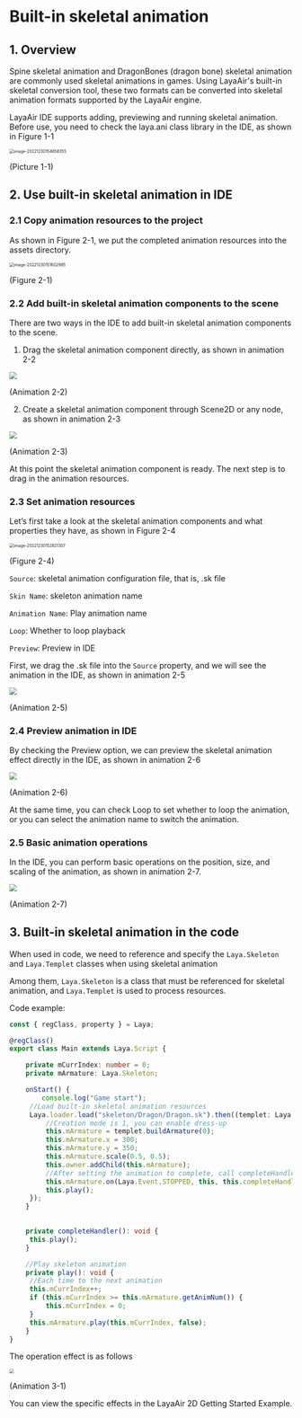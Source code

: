 # Built-in skeletal animation



## 1. Overview

Spine skeletal animation and DragonBones (dragon bone) skeletal animation are commonly used skeletal animations in games. Using LayaAir's built-in skeletal conversion tool, these two formats can be converted into skeletal animation formats supported by the LayaAir engine.

LayaAir IDE supports adding, previewing and running skeletal animation. Before use, you need to check the laya.ani class library in the IDE, as shown in Figure 1-1

<img src="img/1-1.png" alt="image-20221230154858355" style="zoom:50%;" />

(Picture 1-1)



## 2. Use built-in skeletal animation in IDE

### 2.1 Copy animation resources to the project

As shown in Figure 2-1, we put the completed animation resources into the assets directory.

<img src="img/2-1.png" alt="image-20221230151602985" style="zoom:50%;" />

(Figure 2-1)



### 2.2 Add built-in skeletal animation components to the scene

There are two ways in the IDE to add built-in skeletal animation components to the scene.

1. Drag the skeletal animation component directly, as shown in animation 2-2

<img src="img/2-2.gif" style="zoom:80%;" />

(Animation 2-2)

2. Create a skeletal animation component through Scene2D or any node, as shown in animation 2-3

<img src="img/2-3.gif" style="zoom:80%;" />

(Animation 2-3)

At this point the skeletal animation component is ready. The next step is to drag in the animation resources.



### 2.3 Set animation resources

Let’s first take a look at the skeletal animation components and what properties they have, as shown in Figure 2-4

<img src="img/2-4.png" alt="image-20221230152821307" style="zoom: 50%;" />

 (Figure 2-4)

`Source`: skeletal animation configuration file, that is, .sk file

`Skin Name`: skeleton animation name

`Animation Name`: Play animation name

`Loop`: Whether to loop playback

`Preview`: Preview in IDE

First, we drag the .sk file into the `Source` property, and we will see the animation in the IDE, as shown in animation 2-5

<img src="img/2-5.gif" style="zoom:80%;" />

 (Animation 2-5)



### 2.4 Preview animation in IDE

By checking the Preview option, we can preview the skeletal animation effect directly in the IDE, as shown in animation 2-6

<img src="img/2-6.gif" style="zoom:80%;" />

 (Animation 2-6)

At the same time, you can check Loop to set whether to loop the animation, or you can select the animation name to switch the animation.



### 2.5 Basic animation operations

In the IDE, you can perform basic operations on the position, size, and scaling of the animation, as shown in animation 2-7.

<img src="img/2-7.gif" style="zoom:80%;" />

 (Animation 2-7)



## 3. Built-in skeletal animation in the code

When used in code, we need to reference and specify the `Laya.Skeleton` and `Laya.Templet` classes when using skeletal animation

Among them, `Laya.Skeleton` is a class that must be referenced for skeletal animation, and `Laya.Templet` is used to process resources.

Code example:

```typescript
const { regClass, property } = Laya;

@regClass()
export class Main extends Laya.Script {

    private mCurrIndex: number = 0;
    private mArmature: Laya.Skeleton;

	onStart() {
    	console.log("Game start");
   	 //Load built-in skeletal animation resources
   	 Laya.loader.load("skeleton/Dragon/Dragon.sk").then((templet: Laya.Templet) => {
   		 //Creation mode is 1, you can enable dress-up
   		 this.mArmature = templet.buildArmature(0);
   		 this.mArmature.x = 300;
   		 this.mArmature.y = 350;
   		 this.mArmature.scale(0.5, 0.5);
   		 this.owner.addChild(this.mArmature);
   		 //After setting the animation to complete, call completeHandler to continue playing the next animation.
   		 this.mArmature.on(Laya.Event.STOPPED, this, this.completeHandler);
   		 this.play();
   	 });
	}

    
    private completeHandler(): void {
   	 this.play();
    }

    //Play skeleton animation
    private play(): void {
   	 //Each time to the next animation
   	 this.mCurrIndex++;
   	 if (this.mCurrIndex >= this.mArmature.getAnimNum()) {
   		 this.mCurrIndex = 0;
   	 }
   	 this.mArmature.play(this.mCurrIndex, false);
    }
}
```

The operation effect is as follows

<img src="img/3-1.gif" style="zoom:50%;" />

(Animation 3-1)



You can view the specific effects in the LayaAir 2D Getting Started Example.

